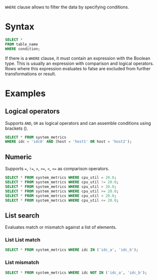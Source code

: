 `WHERE` clause allows to filter the data by specifying conditions.

# Syntax

```sql
SELECT *
FROM table_name
WHERE condition;
```

If there is a `WHERE` clause, it must contain an expression with the Boolean type. This is usually
an expression with comparison and logical operators. Rows where this expression evaluates to false are
excluded from further transformations or result.

# Examples

## Logical operators
Supports `AND`, `OR` as logical operators and can assemble conditions using brackets ().

```sql
SELECT * FROM system_metrics
WHERE idc = 'idc0' AND (host = 'host1' OR host = 'host2');
```

## Numeric
Supports `=`, `!=`, `>`, `>=`, `<`, `<=` as comparison operators.

```sql
SELECT * FROM system_metrics WHERE cpu_util = 20.0;
SELECT * FROM system_metrics WHERE cpu_util != 20.0;
SELECT * FROM system_metrics WHERE cpu_util > 20.0;
SELECT * FROM system_metrics WHERE cpu_util >= 20.0;
SELECT * FROM system_metrics WHERE cpu_util < 20.0;
SELECT * FROM system_metrics WHERE cpu_util <= 20.0;
```

## List search
Evaluates match or mismatch against a list of elements.

### List List match
```sql
SELECT * FROM system_metrics WHERE idc IN ('idc_a', 'idc_b');
```

### List mismatch
```sql
SELECT * FROM system_metrics WHERE idc NOT IN ('idc_a', 'idc_b');
```
